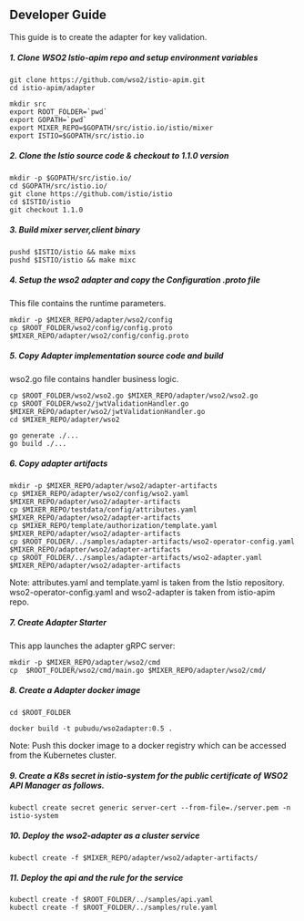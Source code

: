 ## Developer Guide

This guide is to create the adapter for key validation.

##### 1. Clone WSO2 Istio-apim repo and setup environment variables

```
git clone https://github.com/wso2/istio-apim.git
cd istio-apim/adapter

mkdir src
export ROOT_FOLDER=`pwd`
export GOPATH=`pwd`
export MIXER_REPO=$GOPATH/src/istio.io/istio/mixer
export ISTIO=$GOPATH/src/istio.io
```

##### 2. Clone the Istio source code & checkout to 1.1.0 version

```
mkdir -p $GOPATH/src/istio.io/
cd $GOPATH/src/istio.io/
git clone https://github.com/istio/istio
cd $ISTIO/istio
git checkout 1.1.0
```

##### 3. Build mixer server,client binary

```
pushd $ISTIO/istio && make mixs
pushd $ISTIO/istio && make mixc
```

##### 4. Setup the wso2 adapter and copy the Configuration .proto file

This file contains the runtime parameters.

```
mkdir -p $MIXER_REPO/adapter/wso2/config
cp $ROOT_FOLDER/wso2/config/config.proto $MIXER_REPO/adapter/wso2/config/config.proto
```

##### 5. Copy Adapter implementation source code and build

wso2.go file contains handler business logic.

```
cp $ROOT_FOLDER/wso2/wso2.go $MIXER_REPO/adapter/wso2/wso2.go
cp $ROOT_FOLDER/wso2/jwtValidationHandler.go $MIXER_REPO/adapter/wso2/jwtValidationHandler.go
cd $MIXER_REPO/adapter/wso2

go generate ./...
go build ./...
```

##### 6. Copy adapter artifacts

```
mkdir -p $MIXER_REPO/adapter/wso2/adapter-artifacts
cp $MIXER_REPO/adapter/wso2/config/wso2.yaml $MIXER_REPO/adapter/wso2/adapter-artifacts
cp $MIXER_REPO/testdata/config/attributes.yaml $MIXER_REPO/adapter/wso2/adapter-artifacts
cp $MIXER_REPO/template/authorization/template.yaml $MIXER_REPO/adapter/wso2/adapter-artifacts
cp $ROOT_FOLDER/../samples/adapter-artifacts/wso2-operator-config.yaml $MIXER_REPO/adapter/wso2/adapter-artifacts
cp $ROOT_FOLDER/../samples/adapter-artifacts/wso2-adapter.yaml $MIXER_REPO/adapter/wso2/adapter-artifacts
```

Note: attributes.yaml and template.yaml is taken from the Istio repository. wso2-operator-config.yaml and wso2-adapter is taken from istio-apim repo.

##### 7. Create Adapter Starter

This app launches the adapter gRPC server:

```
mkdir -p $MIXER_REPO/adapter/wso2/cmd
cp  $ROOT_FOLDER/wso2/cmd/main.go $MIXER_REPO/adapter/wso2/cmd/
```

##### 8. Create a Adapter docker image

```
cd $ROOT_FOLDER

docker build -t pubudu/wso2adapter:0.5 .
```

Note: Push this docker image to a docker registry which can be accessed from the Kubernetes cluster.

##### 9. Create a K8s secret in istio-system for the public certificate of WSO2 API Manager as follows.

```
kubectl create secret generic server-cert --from-file=./server.pem -n istio-system
```

##### 10. Deploy the wso2-adapter as a cluster service

```
kubectl create -f $MIXER_REPO/adapter/wso2/adapter-artifacts/
```

##### 11. Deploy the api and the rule for the service

```
kubectl create -f $ROOT_FOLDER/../samples/api.yaml
kubectl create -f $ROOT_FOLDER/../samples/rule.yaml
```